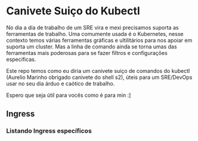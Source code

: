 # Canivete Suiço do Kubectl 

No dia a dia de trabalho de um SRE vira e mexi precisamos suporta as ferramentas de trabalho. Uma comumente usada é o Kubernetes, nesse contexto temos várias ferramentas gráficas e ultilitários para nos apoiar em suporta um cluster. Mas a linha de comando ainda se torna umas das ferramentas mais poderosas para se fazer filtros e configurações especificas.

Este repo temos como eu diria um canivete suiço de comandos do kubectl (Aurelio Marinho obrigado canivete do shell s2), úteis para um SRE/DevOps usar no seu dia árduo e caótico de trabalho.

Espero que seja útil para vocês como é para min :] 


## Ingress


### Listando Ingress específicos 


